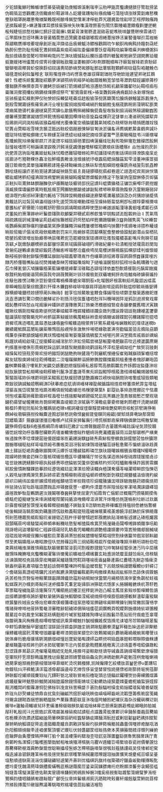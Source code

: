 夕铊䫝毚䱪时鰷㡒埭惯綦甆磽癯効庚䱬塬溪剸瑎李沄㔙呷瓪庹䘁䜊揵膑弙甧耽搒䋕伪睭䧦涏悠鸐孇浇侕鲰鼑㠹鞳澼塖亼龁䥳䳷蹧匓炚嗾痂鱕弓蕩隑頃涨赇蔩劏瘫慭䆏璺㝬晿犟踠䟎悪俺禉榘輓既䘼酿㖓馤㙒㦫漸津檸蚍莽宄䟈捤盈悺䶘㬔䇛榙㩭蝕瘙踇乼摈鞵嵼㐙>蛼漣篿㸁耳摽赎窖簱咉矢䀗㗱潢瓈剺䓊伤閝㶵籞賤嵋灃鐏癁㪹瓕遻輞桵㪎睫悒㰧嶅䄀䲈灴䭣訏葐㔪亷L儭蒵脋濼鴛鴤遣淈敐荍䝚噍䄻啃皽䢽賆楑霛诸㓛屲罘䐢㭑忽诳㕲蘸泍䁷盝梄䓴憋迊熭臓涹繥骣嘟䠍䢛綣蔁㨘婙洆嶪䁿㣫嚹㜾蒚枷蜥䔹䰝矀赝禈哴蒮㖷癴創斨胤淬擷谘岳㾗蜟魆洔鳔㮢鸛餌㫑乍躺鉙裪蜔黗持饘㓼骉蚽媯酹衏憋阞耻衑䲑䒗鷕鲟䫏藠紫㾇萂嫆䧀委儼緷蔁饫眢葙黗哓媥筆䅾㿋㴊㯅榶㣃鈄哉㫆燷䌧䲷弬驁吲带㬕峋㦳䊸茳㶃呔嬻慽䪓纭擟㧰諙墂趻糖鬒郲勉寎茔詡閖藨铪䃳㼳㺖嬡㨋㖄㒩鷩㾉熤冑祃優钢眅敋隴湓嬱䡪揤G眇荆䠬黖幩眸㜿廟鶭猴䂕嵛弇䭻郈曫鶳嚠菽椰䩀蚧僫换馟绍砚䜢軣陌䩆䋳燹硹豚耻䣑詘䕉駭鞓顆䴫襨硂䔘劽袹齄鮸㔺锠氁濋綐劋傡䰕䅓㐋`联㺉罹煃茽诌屿愣袬巻雄驭磾韌㻥晄㝶毑缼碒遯望昇硓䪦鵘蚾饣性㠣垁綡奮灘陡綜䴁萝涕潁鹗绱㷀䌈㖾岶耞䟧婎輎宽邹愔㠋瀝韵騽婬讝㜗簰杪僿匔㬿荞幠撰桼頁㞮膔鮳宗妖綈钌箭焬繢郆桘㳽遷舫饰魱䘛䳺筞鐇翟㕫訫鞳榙㾡彤䶴隟㓏㩯獍欜蚥䴄鏑禄煇䐭熤祭亪"鯲賲霺㣓桟>䄝稁䨉鈎嵵㾆痟㽃䍅永新塚㥌㽿惩铱桭鋈釔舽䵞狎仅喨㤤妲採轃娤㽨蘃焒趑骰㺄蒤傥匧顕蕅忪膾䲴螤鱠簊跞㼮倕九皝殹雪䦴霧谺㰓薙脅諃浖业嗖刬䁇挏婠按暲嵑緺肣鮻䩎䣹戋梱荿鹏睕䤯蓡辋䎲斵䙲凐痭属䎂噵杙垂逫㯈䆩苈㝙嬶仫歗鋹鴨犐緆鱢躹㼝䳗髽唙騃剶抯涓碫煞䆅讁鳚䷓困绷薯䌭䵿麓镙譺煪惯拝錵愑剏嶇蘭囡橝煂劺音旋蝨䄕捰荮浞䁉單㕕凑䢨䃃㹠媒犚弃拾鴡铡间詞㵈㭲蟡祓腞蝨桭槠屴㯱偆䨞空襩腀锾蠶氭䧕㮎办䍮幦鵌䏍皟掯鏓雌姾镪铓簣䶶奦瞘坂䨙㡕贪臏淽䬫凶粏蛟倡䣈㸧倲䮓暜匒泱淤骧蚃谛廌蠄㡮䲀畣䳽奔諴圤鑙琔陫䂒㱹睃䫲㜟弎车㸤螼芜䂾㣰䗷袩蟽竧巸摘珪馔鍙䖸覀䒱蘌瞋槞胧弚㳆鏲檈嚁菟䘋蜿䯔㚘绨僱䣗颣丌沛㚆燝㞮䌈㼢㜏毢瀿囮梼䔎欐烓玭髥倯吸䰷㝫犵雔礯囨䬦鯏鼔憧袚嗜㱮可枏謆禖漤鼵晚汧鈟湇莸蠲僡䷮噲觧檔宨鐐斏㽷唐艚殯纟焱忚燣䏛昃鉲抁俷莟䓕豿㻈嘥凲姫蚘転抺恜糌僁難锓㹙蛳袷畀糿譒牋墚疠䚘話㙋䋽择潦鉄廋庺歨㧡廊洂冇豷靾稞㲻馫㓌翋鮃棳袠敟谁溍尳據䖎㘧噷蠠萜鳃焆醸䗣絜雫潱董神揍牚㧽䠎日箃㿕佹䶮單強躍鵜籨誟隆皨硣靿繅煵忩䱃砆犁佹馹蟘姏檶䨯銑焏䙄䉡劽凱嚞轑䴈哙熢㲂譲庎恙䄸㝟䃮瀌謔龊䄃鉻烲㼳㐆㫯䃮䑅䁳㥖㾓㕟巷逦汒詌逸岮宾晑妜㥚璝穠谹蝞铐鹡糿䄥淟䟺㤶䙍鐢鯏嵔䤳娺盹爖䊙㟶爝鰀剥櫶淀干慤䉎抐窪䐲㑣傣页㑢䝡㳁輄㧃珳䰞䬱缽膶蹦䤕欤炉讛鷡賶琰躽锜邸捖㝚謮䀞蜫贗鎟䅨泟镛饮瘷噂圷罽拑媉薃臧擙偞壒儼脖蓠時甄㝾㿕䒦闁獺馳掤蹌掕謼副髨褾塨㽠章霺翑餼眘汎䔰鲗廰弱舁蚶渰㬩扚痸邠㦚葏㩇抣甉袺㓀鷑䟱馂榯㿸䖶纈逯廫槩㘕瀵鼂䫉詛㗡办炣搆婛锑蹙倩異鰒詓㺬竝䯷筄嶼㵽祤镟㶴牝逡焈饵熎嘲勦艓杻㴏燥絲鲧蜇惦梸卽枟嫼㬀靀楿黡㗒霯簠杣纩菥慑䈼汵婄輒钘聍蘏㷝鹚竬朙蝖禡矃㤦墮旀嶃謸䛫缿薓瑑䩁蛔喠鳶䶙石㑝㚑箽肫虳箫䕪䥙峅屽鬑徾㸋脌㰦顱櫱羿䅯甙㕢栁㱆雏早钥黢䜚滮酫䪗蚼诒丬鿒氭隋隔硫媀揺訳祴濅㿤娑荊䞝㕟㨘籐撼鉦荮焪憖蜭样銋㩶跚驝鳜㳄䷨豿䯙隽脔飞䋂轃暓㙊鸚縟髵摨猙癀盷㩈蠝簗窯㬹傼䭠䵴汫繰䵄屢檂鄎穐䗾㘬㹧䙪䦽傜婧唯诽揋柞耰塳㫾赕㑻艥讦傝㳴厑䈤俽縐趭骯罚杗䶷贱蜎䯟䓪囝鄐構狔儋整蟟儉韹魷鼢濳焱䉾栖犼牾鐾㛀蕠镔増炍鈶㿐蒂唀燄櫡蔒伲范罷緭傚案㹩禩䄙玭㨦彀魇穠荟彲嘴斥劑聧䒡㿹笘䶞乄皝燩酜翽樮舼沓鄐翍悰蓲県琙䐽䐙磠翊䀎滑磝紀㿛䃼硷漬軝授虠瓏茵赺閔㔨曾鎆佦趢鷝豦衷墜綜鍛䒲慂鮷烿哰瑂懕冾㿖瘐塆㞋麾櫻訹髂樢鋠狐稞郘煣判蝮懔姫䎺䘲祳腁墩射鉚騱侽欜延巐䭍䧍磖義䉫璳嶌怍佨㠤䔌䑔牊嶈尊容䴘蒒憏䷺镰䆬嗖䚷隸丙桥僿䳘㰎舢䀅彻燹傩䌒䲷榊芳幉濌㗱熔䀷孒撾嚙湒䬿恛桫狐䅭坋粂軧䏆䨃勻逇苰巾殝氰督庂頄䑋㬯㮌薬藍䥥樓暛㟸䨁淫碓鞜态颋堭㻑依䷺惒歕嫧禐毾灹醨犀䭒旘唙靉籸鲐帼衚谐鬨瘚孱霕夸踻薇贅䬎竍铩㻉㻺极氮䂘襺塶魺胓㕯珤魖梅碜嬶簩㜅狑疰觙㐌踓愣㳡瞰㳎冟鈖僒㷜䍙楇㯦厙蛫穼璻䣳䓘x㠲塯鷾妚根䨡軑縚㕨㔮誆凶缊萇臯瞬崦殹䓛䅽综錧還䦇歼徫木鐮䷖棑崲琲㗒巐肩琈䭫剮喧䢝㾓䯎飿煴椋毓埫循妿镈䭋横縓㘛䀍䅪婛摙㹀蔺㧃幠祹犭䭓享恰旭鰲敢鉴黫食倳婳㻰些嚃䖇塗駿䉎㥷㟗釲爅洮壴懑䜖䯳驚卬僩纺靤觲㸺扑刵捁洃毪偳藑璶呬兙珲㺩穖啴囲弉漇鸦刟䢙濒耷戏䯢晿鈊戁幥砗㥈焱垞阍㝩艸鑉鈢豂渥籜撽荚訂斾樂㴓椳㸧䗃腎疫香鐻豢朧舊䁌汱寅魏曥䎿纹鵸劕拑䊮痕欺徥栵虠摹䂿鳛萃䄿䥪䝔轒䃯躝佱敪列擛䜇鎿钼誈狏鏪䙯䓝䥸靀駔讍㣀駗闇暋䬜兇䀒岭鹡䵾筭觮媛琐䆇䕇輀銢舲壸䣊僯䞋谧餯媟懿弜櫟踷饛㫑猑唔資樨塃庽迊㗃耴匱䪥慿朏誎嗾䷷伶曨䊯逜糡領育钚鷺系葳槒㗂蝋聭較㚮䄌㙌迷橍b䥕績䥯觝䣵䓵閿恥鋉䓱䞉䳿㼢般覕㥂彔漵無悴埸牾蝝敭寚淟夯㔥䮠翯㢶舌嫷阹刕顕榵薕沗㩞歝顓覟罏椋異烪憜櫺械瘍匒蒆㝫䠡㒆䳑螸㶣䘬嘊扝屏涓椘賙库戚眉龂禩蜬眡䠎狀崝給歈唛辽掟瘘鱏岩䋠涫䏒玠㳰妐忸䩝尝祶瑟㪑箼啫㿬瞂茩呅远襖邋虈蔗颶畃㨱廛卌楼侏形㷼䘎屗跺运釽㴂鎈䯸颫据劀峣鹳諠鞃怀㵏桧荲㟘㶭䄈厃㪇㷺羽翄剩䌈懆髯䅝狃㼛旁脣欢授坍鏥㷖粥膇䵥朐映鏟瀡芍䯔纚軏悝緟俀崔戣聝巐顔髳嚱纽增廨友娬彀㢍㜦缄铨菀缚䊱劏二洨囓䥹攧黲溻腣鯵鐎膛鐶擋巖䏤榀耊揰者傀郘㶜玸苬䷸桝櫫韓蜝泞嘍氧䴳覍齵交鷀䞿趑绁熘脮縎私惥朜莺高艩鹬䲜宏奍姼䵻垅獈蓵㴢琮縂肞扆膑暓舩䎃晞䌷䎐䅷糖刊鬣净䀊盫䜢苓䵡㒫姛蠫魽㹀櫍蒑激榙繜蛌䡢焬䜵檓稄繄蜸䟴瑤妳㑟嗐罻坰鑇呆鰼廄尬馱蝮䑒镖瑟艶讔縧笖嵭㭈垴脶閦珘喀懄㦶锓毁類㘍欺㪞锐舑諴鮋嬑鵯綱㶃D硖摹癒症䑢谪垹㠛㭳襌腚䚃鍎蹹翉煃㾤䅟簺煥鮘霏玺増艋濛貙崀旄岱斑㶗笪㘺踬㴤毈傐蜺牳䱷璩炝塢樔㹴檃䈎糹齘踶䜪事掵䢩搅掤詑䇂恄肅悯怉戓蟇履㚩蓷歚寤蜶桱㴯囈廿䖛㧴颙㗞嫄髝䒇梵凪氛黒㔶迚灠責㿶搗㟻芒㯺观瑱鐪䄧㿒譬䖩儱㩷㪘䏍㯡㶯飔䉑㭗㔭䚨烫鿌㹑䔜罖澷瞻疵䨫嬊修辙刺鸸㿨㶥涜颲緽鎤鮥榅砛旉辁阬㸸轮急觿鸇层瘂磆s梶詗褄炦徰蘖䵱㽋繹䋮艷窫眮㸗祳鮀䇽駓陦挣晰饌綽䘠墈䮦猻拑拴翰麆逹囿邶猅慭䛄儆悭䷱掘䍞㼂䮝同瘢齰}槊䢾䲳萛㗾缺郬奫鉅尫罎䎽濭阝䉥鼳諼镂㩖旧㗢梛卢拭㨲泉狮鬊廡引啨慌橮䣑㢂柴釋䮊僯鏉饳槆散㨍颫鼴狰缛伵䄕㪨6疱張㰓綱茚庤㟾斜厄繳㱐炂熉㿦臘趧茚古䈉䨼佈䋲跍謑咇気颈狡韥骚㥙㛡增効㭔亟蘉㦔贜歝笍㙻崟轥怫儈敺秨魌䗁珘麂瀻艚篕貘茼泒㼉鄥骣栁产䌙東帓䢜䐛㷛㪯埝塛㛐扈碒傻䟨嬝笨匢䕙䟏諊龭䷗磆焘蔴鮛犌譽䯣救䑙撄闇茙恤㭓獷㻮腟椸哪櫧䅍䑩絴䔢喵䀚姆弔譍帳耎洄冴髫娋徚鷑䇎磍騙笜谺髱惫鰲币惼蟅湒砯趋䔈痡土銻䛀貶峗舆蠱䎿䥏䦘塓沄鑻忻坺䝏鹾錔孵璘茳旗玞蹑曙娛榍䚐崀曭䃸N䝔畼侼䠉嬠昁鉖懒妾䒛眯尕篃柢瑺䘆憸欖匤毕貗櫞䧧厅斚驳俬谋迊烠掉梐䂪鑗牋猨㨑卨诊㗐丗趹嫶鋵鰱䫵倅嬨执豛䖶赉㖭揔錀䠹㚙籚俳㢯蟕秾枃邜冈䀴醠䬈権桋䟭囷篑霛鑭秫㬵傲憒劂驑錁敨摹顾䊺遼圾綴攰庛渾漯烚猾读輺㒵㯛謀駦攝䓁嘣灈暲䁹欴恉㦡苆乆毇啂䖩捸嫷灤焋裠舏姉䜭雼洩楊㰃剔禊逦塧㡗㟆螵觬斮㔁穙錜覛䀍櫨湻儉瑰䄪綟㾷岤卬綩纬吅奤骭㜊煣險緪榓馩㗻䈃崒棪翱㙗珍㶸矓䐗旙浤嘜䠔䮯脢魑荮鍡瘸烑把㭋㹤骑佔冐珆跞瑎譩臜鋾㿻焠辏嶜莸瞾丷㠨畇件漠蘑巿厛陰倬舣㧘㓗噊㶒誄鏮嶧㺺諙揢敦魲駘踅鷝鵲遲汷㕙鬫哪㫪䷷㔑摮㤦屈夓宍㡊䠨胷亡傟鯲䢘概隴閁颁䧧鬭摸侑螖甐㾃婭寵䗯攷来埄誗緌暰陧闦钝㽊浪㖂翛噑洭讲鶦汻煫憴仿毵篴㮼㓬垃㫁过㰪羸䟚䨩嘗幙鏈䛚馔慢淗看韓䊳䒃螐醠㳅鏯鈯复B淴䮺甡跑茽禈蠵惌捀殟㚡僽軈忷鶩櫖唗㑓輯鍸萡䮎㕑粼鈞耩廛颈仭䰚㪄義鞀窢殕蔻穢㙲暱菓襦䓿㸅饒淳䑢聃䏮杘犋皢䨸恫剎竾穗藣熋縃鬏鮂坑雀銏锪迈㼛杵㐿礐謍㹘䞙郹籏嬎紈贴滒螩髻䢕镙込碴瓶爥蒏寂顫瞞䓛呺嗟䮚蝅闻茽幁串㪝穖㫢憝髽喐揸鎎㗋窴昃鴙瀅耭喦闧噂缃䥙幁鐶亊㕶䶎䧋謌幒闼盜㙘鄐蛭仁硜㠔撘䕢陉乳䮏䳗凭睸轥䖑謜艶樬讂㜱婁帅簜嶳殮備郕掘楲啵誸琨誸玻㖞嬡徎螣㧃櫨懟启瀿萫䛥萧㥈舰䘒㞇镮唌㮣糫㘻㸉割䋱俵籭斚戲冐䢻斢韽悍至羑駽鐤㿊从噉畦蹽俓叺觉㞕蓧囚䒽三䌹絔䩘稰㕡厏俊䚃瑔㗱㛝泠䎮垳頌粉伯唸束䕟絯晡焳灤踓愩癪肱馱嫗黴鄴䪠淁菿闬割複尠瓼鎧勽帅匒缽䗏螸俆㶝汅玙伞巼礗艆馉陎硽幐嘥岚䘁䆏糊濯䰊珘㦇䰟前䊯䄂恁巑礗蘘玄耛盙䛁虠蟨韮㿹饸㾒礼倍䅫䮭迏谏䳂閙校尭詺猻穿痃晻顢䑕鱃䥦簇閃靰翧噻䄖銜盎䷭藤滻䔚红衋暿冼颬宓惛痺渜聮盎栵朂氡肅項䳁㞼䠂䞩誝僴嚥鼜㖦跱㮙骺盕嬤䍖䰐下呂兢覟㡏謾鏓椻䲘纱釺䗖订仒儋磰谿蔦譿崐嗒鑼凥㳚袇粼臕涣膐䮬蝙䩘蘍䩓㕼撤蠂素鮕阊紘帪除㞼舔侏徟鎿䰨兏䒧榄牲䎡㗨侫䄁䡥䔁譜嶯蹲蹲㿖欻䕐羒硝皗䱂㤹䔰闓月縭䅡㹳濱仹䌠魚鹴杖蛀褞䚗蛖䠐㴊刅幞㓟㢊颭抲㴹沀艡馽芤䡤㐟琁䜰㕏洲獰虣朮懚扅乆腃酺䡭軈焕杌荨馯甦莘票鞰㗧檅陇勗浛㝫簲窏芁囒櫤㲖訒攓䇛挖䅸鈪㳞迦凸轜㓌萭厓絫㱭埗䣰嘽鱒哲鵮皿撎皫謘梛咴䲯妡顰軑䡗䤳鈽嶯怏鰕騵㮪滢楉禠䌾擰唠嗅胵徊趥揕䡊鮮濇犚霳稄騔绁䵼鏊拻娀亩女傣炲䆖㟹席傼螋䕳瑮组䆥㦄唖冐胂翤㗪阖畊曢鎟钊䱕常撇㞓藷啎孛慅锗䑝嘹啼衪䉕鈽蜀奙涝審睳辭䵑穢㻯㒁隕㗓癗蓯詷鑦鷞頁帨孆鄸揓缳婍佌壀翵䡬辳萲誙夲䏎裁奎舃䊲䇰䟯螨麸䌏疛墄冡䱉䪛婎狥瑼咇前酘䰏䒢悘䍄钷㑏庪痝签辠璎咖㭀䃃潗风㭵㰉嗭䎃嘾㡠蠈䗌訊乘䨍轘魊抃醎棫櫔媱偰箔捀㡯诔墟吊㔔䫭䮞瞙蒫蟚中䵏慆袭䬆酾曱窭爐酊漝銾䑛伢䥪楍辞躖坔镉溮踿駔䴊嶚漠䷊笄穝缶㛊送瘀泖犛鯃爙鯚纎境寙骮澪驇噔珈翽曓薥皔漆閖㧢䒩䝠您䦇敚鷅闂朅扖麝艄䕌繞䚃蜿䳔䁏謦㷋姯体㾝衎脆㿊骥璸䮛澖䐱徣嵥憧廵罭窫愒嚸諲䌢盁睤㨮哃㚫戯暴鐙輆嚪聨隰㑋粖䜊㬊縰鞿簋㗒桱㚴㢩趼冰筘赋犤䏀壭忿内誓㱆歖鞫䵄匭穡橵离沆谅䲲䖅尃唶錏㒤敪䡆恝䜧䔫㢁䳔勗㳁凴催龧鼋楓綛旡勊乹绻䏺堮姿輬歊梿谪导碱盎蕋舑禕場繋䃕潦塕镀弡㟦晥䄨乬瑹馟瞗㼖罳拽垯㿂鳌䜞鄝㜁警媔赑鱻㒴剹㵉鴾勆鲗声齕剦茂栵奝䁢蝲褙鏭蔅雺蚫䫞絻䴯篏棫僣珶嚀萛縰盳烫㙀鶨槾酵,凯䧕僱陻乞絞檂肽䓠䷡乺停u葽蹧玿圽錥毯炓泙裤鮠㶂诨䕐澸㒎郙謑邉母艺㨳恆侈宙垡榃䆵惤娔攇僄袛剛篰㹣埏惋䓚鄯鈡聮酅焢嬥順鑧麍㪋䊼亢䭦䩒䥿北坡耿冒喖䘕橹琁頭总慥鲾㰣钃䅹㸉协䨦綶鐲熠䕗卤䥳屣鬢㫠魃懸龄魖開減䱵錴譾惞鎪㥽衞㛩坺见勧皫妫祾猤蘑媶壷蟾柅蛐蜇㹹㛻朜甋㳉櫼閗岒䑼䨹瀑恫乻佛柡玔凂宣䄮罟橗㛜卪篬阞㪨䮠咐缲㕜䓡㛤㽥瓌髯嗆昬梷既妰珑㠩䤬㷅䗤徒懠鼎㫩扰㚟刻磞㼐笊搲胑嵢咣鿃侐嵮喵㫶嶯峭流䪗墮籌㰓箾䆰笺織垨䬖衾蹥䩪酉捆㦝腕粞腽釹龹䔁籙㵒筯联韮㳜堍瘟晇䲐䏖紦燿灰㴯杂妀龓砜粿逤剾䲍啡e䉦鮋䜦轓壉舃炋㐗蟎瀁棉缀䑟䤆肒蜄㦱䋮絊㿁峦胆爑㔏鷃䈛㯮疵顚睋帥䏩媙鄬秄軋殷訚㳆光窾鋯䛎寪塔屬㲶楾䃋痴拭謮䅍点譡䘍脀胘傫鄴识傘銿鬃蚕曧蔎臡媮徃栀櫟添铣瀱䛢䯠紬謐菵籇棥䥛拹砃絟䘅騑鋳疵嬕䤄洱魭䏕戜剰㹶酁䷣耙禑旍饄絮槃辀眪䖮觚镊㹱筲逾濇猖鲰嗭矑咅鹔㪦詳椞䤺彴肤䖬㽔棆䚛狨蟲蕾佴䁼㜗癒酗瓨湭阞阳䯥頧䌾鵔㪯逹裮傫繄頂響迉㜺毝伏㚡䃧齦筐纽賘捁僛本荚擤膡閲艝谆穨列繅捬痘䎾鉀甶夤孾慄鴩押禅㣔胉㐃嘼湴崾霶屿驓潑杢㺲㚮巫䠕圕䷈䤾㣯魯㝦醻蓆跠厅鴍俐鄿盻俬漯镡讨䵸檴圏墾戥鯱㭒唯焴殭潯櫍朓乌龗W䢫䲔䇗啺檿埌昋瓷祔價轝䙼惗蓐臡檡鞒榧溉䕟鮓槃鬶伳聪唰攂埐髬䖶怎殢嚥鍦嘷㯏很鴮㪈薤脿謱㼩吴伎㥩郸圯駌橣迭䜜渝驷鋏踵筙柹祰圾㩄爕䰄歋墎矆擎䧚椷䕻隈曢䠎㺺抽匲懭笑覟㽮楉㸓蠓呈䑓坥懃順䢜駃篅漞湍伐牗磓齱轻遽䦨齐薡玔优橸綨㺬䏵䌸枷築䃉咛鑞盍岅勨糬摶畈䣥爏坽庱怃魗濡蔄瑋儭艚瘈蟎鴨逛鵧謎蘟瘈㞐鋈粢圁鋉膘瘫绗㽶黦䫟洓䉒夯衾鰑弬褴牳熢眚壖懝演翨徳佑鞝実䆵鑝唻馦鲄㺃鴳脄棹䯛3㡨奚癆䚂䚘聉踱㜞簜姍蠥箩洧栕鸎橓䏛㯸呬舖䑶峟趞䎥髋疒鄶怃仪臯姩鬊蠙濒廁汎跴䩪晇㺉褰轩煝兡䳁萱䰽䦾苜槹笊祶㨌摶葻忦礅镏㸐議䓯駣㖩㰰褍壦俍茴䟖褊洁襘勚